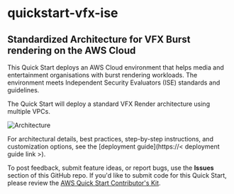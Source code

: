 # quickstart-vfx-ise
## Standardized Architecture for VFX Burst rendering on the AWS Cloud

This Quick Start deploys an AWS Cloud environment that helps media and entertainment organisations with burst rendering workloads. The environment meets Independent Security Evaluators (ISE) standards and guidelines.

The Quick Start will deploy a standard VFX Render architecture using multiple VPCs.

![Architecture](docs/vfx-on-aws-architecture-vfx_qs.png)

For architectural details, best practices, step-by-step instructions, and customization options, see the 
[deployment guide](https://< deployment guide link >).

To post feedback, submit feature ideas, or report bugs, use the **Issues** section of this GitHub repo.
If you'd like to submit code for this Quick Start, please review the [AWS Quick Start Contributor's Kit](https://aws-quickstart.github.io/).
